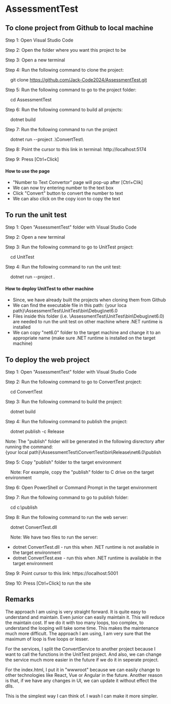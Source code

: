 # AssessmentTest

## To clone project from Github to local machine

Step 1: Open Visual Studio Code

Step 2: Open the folder where you want this project to be

Step 3: Open a new terminal

Step 4: Run the following command to clone the project:

&nbsp;&nbsp;&nbsp;&nbsp;git clone https://github.com/Jack-Code2024/AssessmentTest.git

Step 5: Run the following command to go to the project folder: 

&nbsp;&nbsp;&nbsp;&nbsp;cd AssessmentTest

Step 6: Run the following command to build all projects: 

&nbsp;&nbsp;&nbsp;&nbsp;dotnet build

Step 7: Run the following command to run the project

&nbsp;&nbsp;&nbsp;&nbsp;dotnet run --project .\ConvertTest\

Step 8: Point the cursor to this link in terminal: http://localhost:5174

Step 9: Press [Ctrl+Click]

#### How to use the page

- "Number to Text Convertor" page will pop-up after [Ctrl+Clik]
- We can now try entering number to the text box
- Click "Convert" button to convert the number to text
- We can also click on the copy icon to copy the text

## To run the unit test

Step 1: Open "AssessmentTest" folder with Visual Studio Code

Step 2: Open a new terminal

Step 3: Run the following command to go to UnitTest project: 

&nbsp;&nbsp;&nbsp;&nbsp;cd UnitTest

Step 4: Run the following command to run the unit test: 

&nbsp;&nbsp;&nbsp;&nbsp;dotnet run --project .

#### How to deploy UnitTest to other machine

- Since, we have already built the projects when cloning them from Github
- We can find the executable file in this path:
  {your loca path}\AssessmentTest\UnitTest\bin\Debug\net6.0
- Files inside this folder (i.e. \AssessmentTest\UnitTest\bin\Debug\net6.0) are needed to run the unit test on other machine where .NET runtime is installed
- We can copy "net6.0" folder to the target machine and change it to an appropriate name (make sure .NET runtime is installed on the target machine)

## To deploy the web project

Step 1: Open "AssessmentTest" folder with Visual Studio Code

Step 2: Run the following command to go to ConvertTest project: 

&nbsp;&nbsp;&nbsp;&nbsp;cd ConvertTest

Step 3: Run the following command to build the project: 

&nbsp;&nbsp;&nbsp;&nbsp;dotnet build

Step 4: Run the following command to publish the project: 

&nbsp;&nbsp;&nbsp;&nbsp;dotnet publish -c Release

Note: The "publish" folder will be generated in the following disrectory after running the command:<br>
{your local path}\AssessmentTest\ConvertTest\bin\Release\net6.0\publish
		
Step 5: Copy "publish" folder to the target environment

&nbsp;&nbsp;&nbsp;&nbsp;Note: For example, copy the "publish" folder to C drive on the target environment

Step 6: Open PowerShell or Command Prompt in the target environment

Step 7: Run the following command to go to publish folder: 

&nbsp;&nbsp;&nbsp;&nbsp;cd c:\publish

Step 8: Run the following command to run the web server: 

&nbsp;&nbsp;&nbsp;&nbsp;dotnet ConvertTest.dll

&nbsp;&nbsp;&nbsp;&nbsp;Note: We have two files to run the server:
- dotnet ConvertTest.dll - run this when .NET runtime is not available in the target environment<br>
- dotnet ConvertTest.exe - run this when .NET runtime is available in the target environment

Step 9: Point cursor to this link: https://localhost:5001

Step 10: Press [Ctrl+Click] to run the site

## Remarks

The approach I am using is very straight forward. It is quite easy to understand and maintain. Even junior can easily maintain it. This will reduce the maintain cost. If we do it with too many loops, too complex, to understand the looping will take some time. This makes the maintenance much more difficult. The approach I am using, I am very sure that the maximum of loop is five loops or lesser.

For the services, I split the ConvertService to another project because I want to call the functions in the UnitTest project. And also, we can change the service much more easier in the future if we do it in seperate project.

For the index.html, I put it in "wwwroot" because we can easily change to other technologies like React, Vue or Angular in the future. Another reason is that, if we have any changes in UI, we can update it without effect the dlls.

This is the simplest way I can think of. I wash I can make it more simpler.



